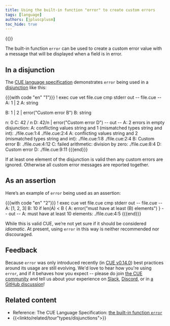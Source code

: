 ```yaml
---
title: Using the built-in function "error" to create custom errors
tags: [language]
authors: [jpluscplusm]
toc_hide: true
---
```

{{<sidenote text="Requires CUE v0.14.0 or later" >}}

The built-in function `error` can be used to create a custom error value with a
message that will be displayed when a field is in error.

<!--more-->

## In a disjunction

The [CUE language specification]({{<relref"docs/reference/spec/#error">}})
demonstrates
`error` being used in a
[disjunction]({{<relref"docs/tour/types/disjunctions">}}) like this:

{{{with code "en" "1"}}}
! exec cue vet file.cue
cmp stderr out
-- file.cue --
A: 1 | 2
A: string

B: 1 | 2 | error("Custom error B")
B: string

n: 0
C: 42 / n
D: 42/n | error("Custom error D")
-- out --
A: 2 errors in empty disjunction:
A: conflicting values string and 1 (mismatched types string and int):
    ./file.cue:1:4
    ./file.cue:2:4
A: conflicting values string and 2 (mismatched types string and int):
    ./file.cue:1:8
    ./file.cue:2:4
B: Custom error B:
    ./file.cue:4:12
C: failed arithmetic: division by zero:
    ./file.cue:8:4
D: Custom error D:
    ./file.cue:9:11
{{{end}}}

If at least one element of the disjunction is valid then any custom errors are ignored.
Otherwise all custom error messages are reported together.

## As an assertion

Here’s an example of `error` being used as an assertion:

{{{with code "en" "2"}}}
! exec cue vet file.cue
cmp stderr out
-- file.cue --
A: [1, 2, 3]
B: 10
if len(A) < B {
	A: error("must have at least \(B) elements")
}
-- out --
A: must have at least 10 elements:
    ./file.cue:4:5
{{{end}}}

While this is valid CUE, we’re not yet sure if it should be considered *idiomatic*.
At present, using `error` in this way is neither recommended nor discouraged.

## Feedback

Because `error` was only introduced recently
(in [CUE v0.14.0](/releases/v0.14.0))
best practices around its usage are still evolving.
We'd love to hear how you're using `error`, and if it behaves how you expect --
please do join
[the CUE community](/community/) and tell us about your experience on
[Slack](/s/slack),
[Discord](/s/discord), or in
[a GitHub discussion](/discussions/)!

## Related content

- Reference: The CUE Language Specification:
  [the built-in function `error`]({{<relref"docs/reference/spec/#error">}})
- {{<linkto/related/tour"types/disjunctions">}}
